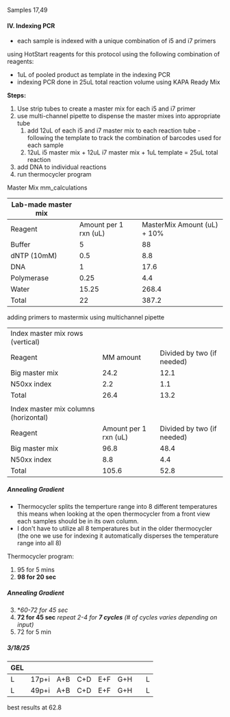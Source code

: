 Samples 17,49

#### IV. Indexing PCR 
- each sample is indexed with a unique combination of i5 and i7 primers 

using HotStart reagents for this protocol using the following combination of reagents:
- 1uL of pooled product as template in the indexing PCR
- indexing PCR done in 25uL total reaction volume using KAPA Ready Mix

**Steps:**
1. Use strip tubes to create a master mix for each i5 and i7 primer
2. use multi-channel pipette to dispense the master mixes into appropriate tube
	1. add 12uL of each i5 and i7 master mix to each reaction tube - following the template to track the combination of barcodes used for each sample
	2. 12uL i5 master mix + 12uL i7 master mix + 1uL template = 25uL total reaction
3. add DNA to individual reactions 
4. run thermocycler program

Master Mix
mm_calculations

| Lab-made master mix |                       |                             |
| ------------------- | --------------------- | --------------------------- |
| Reagent             | Amount per 1 rxn (uL) | MasterMix Amount (uL) + 10% |
| Buffer              | 5                     | 88                          |
| dNTP (10mM)         | 0.5                   | 8.8                         |
| DNA                 | 1                     | 17.6                        |
| Polymerase          | 0.25                  | 4.4                         |
| Water               | 15.25                 | 268.4                       |
| Total               | 22                    | 387.2                       |
adding primers to mastermix using multichannel pipette

|   |   |   |
|---|---|---|
|Index master mix rows (vertical)|||
|Reagent|MM amount|Divided by two (if needed)|
|Big master mix|24.2|12.1|
|N50xx index|2.2|1.1|
|Total|26.4|13.2|
||||
|Index master mix columns (horizontal)|||
|Reagent|Amount per 1 rxn (uL)|Divided by two (if needed)|
|Big master mix|96.8|48.4|
|N50xx index|8.8|4.4|
|Total|105.6|52.8|


##### Annealing Gradient
- Thermocycler splits the temperture range into 8 different temperatures this means when looking at the open thermocycler from a front view each samples should be in its own column.
- I don't have to utilize all 8 temperatures but in the older thermocycler (the one we use for indexing it automatically disperses the temperature range into all 8)


Thermocycler program:
1. 95 for 5 mins
2. **98 for 20 sec**
##### Annealing Gradient
3. **60-72 for 45 sec*
4. **72 for 45 sec** 
*repeat 2-4 for **7 cycles** (# of cycles varies depending on input)*
5. 72 for 5 min

##### 3/18/25

| GEL |       |     |     |     |     |     |     |
| --- | ----- | --- | --- | --- | --- | --- | --- |
| L   | 17p+i | A+B | C+D | E+F | G+H |     | L   |
| L   | 49p+i | A+B | C+D | E+F | G+H |     | L   |
best results at 62.8